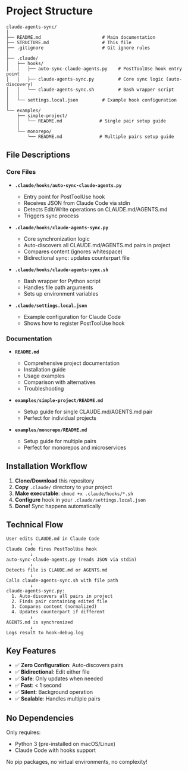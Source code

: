 # Project Structure

```
claude-agents-sync/
│
├── README.md                       # Main documentation
├── STRUCTURE.md                    # This file
├── .gitignore                      # Git ignore rules
│
├── .claude/
│   ├── hooks/
│   │   ├── auto-sync-claude-agents.py    # PostToolUse hook entry point
│   │   ├── claude-agents-sync.py         # Core sync logic (auto-discovery)
│   │   └── claude-agents-sync.sh         # Bash wrapper script
│   │
│   └── settings.local.json         # Example hook configuration
│
└── examples/
    ├── simple-project/
    │   └── README.md              # Single pair setup guide
    │
    └── monorepo/
        └── README.md              # Multiple pairs setup guide
```

## File Descriptions

### Core Files

- **`.claude/hooks/auto-sync-claude-agents.py`**
  - Entry point for PostToolUse hook
  - Receives JSON from Claude Code via stdin
  - Detects Edit/Write operations on CLAUDE.md/AGENTS.md
  - Triggers sync process

- **`.claude/hooks/claude-agents-sync.py`**
  - Core synchronization logic
  - Auto-discovers all CLAUDE.md/AGENTS.md pairs in project
  - Compares content (ignores whitespace)
  - Bidirectional sync: updates counterpart file

- **`.claude/hooks/claude-agents-sync.sh`**
  - Bash wrapper for Python script
  - Handles file path arguments
  - Sets up environment variables

- **`.claude/settings.local.json`**
  - Example configuration for Claude Code
  - Shows how to register PostToolUse hook

### Documentation

- **`README.md`**
  - Comprehensive project documentation
  - Installation guide
  - Usage examples
  - Comparison with alternatives
  - Troubleshooting

- **`examples/simple-project/README.md`**
  - Setup guide for single CLAUDE.md/AGENTS.md pair
  - Perfect for individual projects

- **`examples/monorepo/README.md`**
  - Setup guide for multiple pairs
  - Perfect for monorepos and microservices

## Installation Workflow

1. **Clone/Download** this repository
2. **Copy** `.claude/` directory to your project
3. **Make executable**: `chmod +x .claude/hooks/*.sh`
4. **Configure** hook in your `.claude/settings.local.json`
5. **Done!** Sync happens automatically

## Technical Flow

```
User edits CLAUDE.md in Claude Code
         ↓
Claude Code fires PostToolUse hook
         ↓
auto-sync-claude-agents.py (reads JSON via stdin)
         ↓
Detects file is CLAUDE.md or AGENTS.md
         ↓
Calls claude-agents-sync.sh with file path
         ↓
claude-agents-sync.py:
  1. Auto-discovers all pairs in project
  2. Finds pair containing edited file
  3. Compares content (normalized)
  4. Updates counterpart if different
         ↓
AGENTS.md is synchronized
         ↓
Logs result to hook-debug.log
```

## Key Features

- ✅ **Zero Configuration**: Auto-discovers pairs
- ✅ **Bidirectional**: Edit either file
- ✅ **Safe**: Only updates when needed
- ✅ **Fast**: < 1 second
- ✅ **Silent**: Background operation
- ✅ **Scalable**: Handles multiple pairs

## No Dependencies

Only requires:
- Python 3 (pre-installed on macOS/Linux)
- Claude Code with hooks support

No pip packages, no virtual environments, no complexity!
